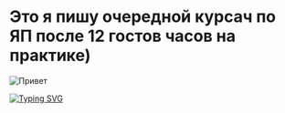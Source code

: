# Это я пишу очередной курсач по ЯП после 12 гостов часов на практике)
![Привет](https://c.tenor.com/y4Ie8h0H-TwAAAAM/cat-typing.gif) 

[![Typing SVG](https://readme-typing-svg.herokuapp.com?color=Blue&lines=Алексей+Михайлович+примите+мою+КР)](https://git.io/typing-svg) 
